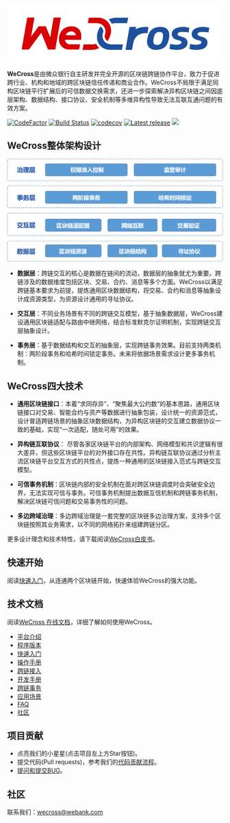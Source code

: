 ![](./docs/images/menu_logo_wecross.svg)

**WeCross**是由微众银行自主研发并完全开源的区块链跨链协作平台，致力于促进跨行业、机构和地域的跨区块链信任传递和商业合作。WeCross不局限于满足同构区块链平行扩展后的可信数据交换需求，还进一步探索解决异构区块链之间因底层架构、数据结构、接口协议、安全机制等多维异构性导致无法互联互通问题的有效方案。

[![CodeFactor](https://www.codefactor.io/repository/github/webankfintech/wecross/badge)](https://www.codefactor.io/repository/github/webankfintech/wecross) [![Build Status](https://travis-ci.org/WeBankFinTech/WeCross.svg?branch=dev)](https://travis-ci.org/WeBankFinTech/WeCross) [![codecov](https://codecov.io/gh/WeBankFinTech/WeCross/branch/dev/graph/badge.svg)](https://codecov.io/gh/WeBankFinTech/WeCross) [![Latest release](https://img.shields.io/github/release/WeBankFinTech/WeCross.svg)](https://github.com/WeBankFinTech/WeCross/releases/latest)
 ![](https://img.shields.io/github/license/WeBankFinTech/WeCross)

## WeCross整体架构设计

![](./docs/images/architecture.png)

- **数据层**：跨链交互的核心是数据在链间的流动，数据层的抽象就尤为重要。跨链涉及的数据维度包括区块、交易、合约、消息等多个方面。WeCross以满足跨链基本要求为前提，提炼通用区块数据结构，将交易、合约和消息等抽象设计成资源类型，为资源设计通用的寻址协议。


- **交互层**：不同业务场景有不同的跨链交互模型，基于抽象数据层，WeCross建设通用区块链适配与路由中继网络，结合标准默克尔证明机制，实现跨链交互层抽象设计。


- **事务层**：基于数据结构和交互的抽象层，实现跨链事务效果。目前支持两类机制：两阶段事务和哈希时间锁定事务。未来将依据场景需求设计更多事务机制。


## WeCross四大技术

- **通用区块链接口**：本着“求同存异”、“聚焦最大公约数”的基本思路，通用区块链接口对交易、智能合约与资产等数据进行抽象包装，设计统一的资源范式，设计普适跨链场景的抽象区块数据结构，为异构区块链的交互建立数据协议一致的基础，实现“一次适配，随处可用”的效果。


- **异构链互联协议**： 尽管各家区块链平台的内部架构、网络模型和共识逻辑有很大差异，但这些区块链平台的对外接口存在共性。异构链互联协议通过分析主流区块链平台交互方式的共性点，提炼一种通用的区块链接入范式与跨链交互模型。


- **可信事务机制**：区块链内部的安全机制在面对跨区块链调度时会突破安全边界，无法实现可信与事务。可信事务机制提出数据互信机制和跨链事务机制，解决区块链可信问题和交易事务性的问题。


- **多边跨域治理**：多边跨域治理是一套完整的区块链多边治理方案，支持多个区块链按照其业务需求，以不同的网络拓扑来组建跨链分区。

更多设计理念和技术特性，请下载阅读[WeCross白皮书](https://mp.weixin.qq.com/s/w0APEAonFXbOoinMJipPAA)。


## 快速开始

阅读[快速入门](https://wecross.readthedocs.io/zh_CN/latest/docs/tutorial/demo/index.html)，从连通两个区块链开始，快速体验WeCross的强大功能。

## 技术文档

阅读[WeCross 在线文档](https://wecross.readthedocs.io/zh_CN/latest/)，详细了解如何使用WeCross。

- [平台介绍](https://wecross.readthedocs.io/zh_CN/latest/docs/introduction/introduction.html)
- [程序版本](https://wecross.readthedocs.io/zh_CN/latest/docs/version/index.html)
- [快速入门](https://wecross.readthedocs.io/zh_CN/latest/docs/tutorial/index.html)
- [操作手册](https://wecross.readthedocs.io/zh_CN/latest/docs/manual/index.html)
- [跨链接入](https://wecross.readthedocs.io/zh_CN/latest/docs/stubs/index.html)
- [开发手册](https://wecross.readthedocs.io/zh_CN/latest/docs/dev/index.html)
- [跨链事务](https://wecross.readthedocs.io/zh_CN/latest/docs/routine/index.html)
- [应用场景](https://wecross.readthedocs.io/zh_CN/latest/docs/scenarios/index.html)
- [FAQ](https://wecross.readthedocs.io/zh_CN/latest/docs/faq/faq.html)
- [社区](https://wecross.readthedocs.io/zh_CN/latest/docs/community/community.html)

## 项目贡献

- 点亮我们的小星星(点击项目左上方Star按钮)。
- 提交代码(Pull requests)，参考我们的[代码贡献流程](CONTRIBUTING.md)。
- [提问和提交BUG](https://github.com/WeBankFinTech/WeCross/issues)。

## 社区

联系我们：wecross@webank.com
